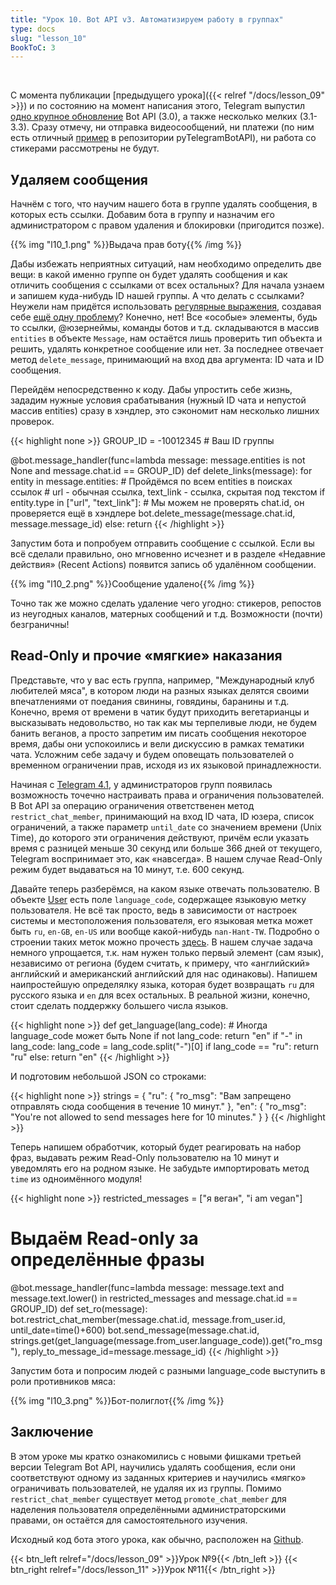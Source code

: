 ```yaml
---
title: "Урок 10. Bot API v3. Автоматизируем работу в группах"
type: docs
slug: "lesson_10"
BookToC: 3
---
```

⁠⁠

С момента публикации [предыдущего урока]({{< relref "/docs/lesson_09" >}}) и по состоянию на момент написания этого, Telegram выпустил [одно крупное обновление](https://core.telegram.org/bots/api-changelog#may-18-2017) Bot API (3.0), а также несколько мелких (3.1-3.3). Сразу отмечу, ни отправка видеосообщений, ни платежи (по ним есть отличный [пример](https://github.com/eternnoir/pyTelegramBotAPI/blob/master/examples/payments_example.py) в репозитории pyTelegramBotAPI), ни работа со стикерами рассмотрены не будут.

## Удаляем сообщения

Начнём с того, что научим нашего бота в группе удалять сообщения, в которых есть ссылки. Добавим бота в группу и назначим его администратором с правом удаления и блокировки (пригодится позже).

{{% img "l10_1.png" %}}Выдача прав боту{{% /img %}}

Дабы избежать неприятных ситуаций, нам необходимо определить две вещи: в какой именно группе он будет удалять сообщения и как отличить сообщения с ссылками от всех остальных? Для начала узнаем и запишем куда-нибудь ID нашей группы. А что делать с ссылками? Неужели нам придётся использовать [регулярные выражения](https://ru.wikipedia.org/wiki/Регулярные_выражения), создавая себе [ещё одну проблему](https://imgs.xkcd.com/comics/perl_problems.png)? Конечно, нет! Все «особые» элементы, будь то ссылки, @юзернеймы, команды ботов и т.д. складываются в массив `entities` в объекте `Message`, нам остаётся лишь проверить тип объекта и решить, удалять конкретное сообщение или нет. За последнее отвечает метод `delete_message`, принимающий на вход два аргумента: ID чата и ID сообщения.

Перейдём непосредственно к коду. Дабы упростить себе жизнь, зададим нужные условия срабатывания (нужный ID чата и непустой массив entities) сразу в хэндлер, это сэкономит нам несколько лишних проверок.

{{< highlight none >}}
GROUP_ID = -10012345  # Ваш ID группы

@bot.message_handler(func=lambda message: message.entities is not None and message.chat.id == GROUP_ID)
def delete_links(message):
    for entity in message.entities:  # Пройдёмся по всем entities в поисках ссылок
        # url - обычная ссылка, text_link - ссылка, скрытая под текстом
        if entity.type in ["url", "text_link"]: 
            # Мы можем не проверять chat.id, он проверяется ещё в хэндлере 
            bot.delete_message(message.chat.id, message.message_id)
        else:
            return
{{< /highlight >}}

Запустим бота и попробуем отправить сообщение с ссылкой. Если вы всё сделали правильно, оно мгновенно исчезнет и в разделе «Недавние действия» (Recent Actions) появится запись об удалённом сообщении.

{{% img "l10_2.png" %}}Сообщение удалено{{% /img %}}

Точно так же можно сделать удаление чего угодно: стикеров, репостов из неугодных каналов, матерных сообщений и т.д. Возможности (почти) безграничны!

## Read-Only и прочие «мягкие» наказания

Представьте, что у вас есть группа, например, "Международный клуб любителей мяса", в котором люди на разных языках делятся своими впечатлениями от поедания свинины, говядины, баранины и т.д.  
Конечно, время от времени в чатик будут приходить вегетарианцы и высказывать недовольство, но так как мы терпеливые люди, не будем банить веганов, а просто запретим им писать сообщения некоторое время, дабы они успокоились и вели дискуссию в рамках тематики чата. Усложним себе задачу и будем оповещать пользователей о временном ограничении прав, исходя из их языковой принадлежности.

Начиная с [Telegram 4.1](https://medium.com/@tglive/telegram-4-1-bbff31db5132), у администраторов групп появилась возможность точечно настраивать права и ограничения пользователей. В Bot API за операцию ограничения ответственен метод `restrict_chat_member`, принимающий на вход ID чата, ID юзера, список ограничений, а также параметр `until_date` со значением времени (Unix Time), до которого эти ограничения действуют, причём если указать время с разницей меньше 30 секунд или больше 366 дней от текущего, Telegram воспринимает это, как «навсегда». В нашем случае Read-Only режим будет выдаваться на 10 минут, т.е. 600 секунд.

Давайте теперь разберёмся, на каком языке отвечать пользователю. В объекте [User](https://core.telegram.org/bots/api#user) есть поле `language_code`, содержащее языковую метку пользователя. Не всё так просто, ведь в зависимости от настроек системы и местоположения пользователя, его языковая метка может быть `ru`, `en-GB`, `en-US` или вообще какой-нибудь `nan-Hant-TW`. Подробно о строении таких меток можно прочесть [здесь](https://www.w3.org/International/articles/language-tags/index.en). В нашем случае задача немного упрощается, т.к. нам нужен только первый элемент (сам язык), независимо от региона (будем считать, к примеру, что «английский» английский и американский английский для нас одинаковы). Напишем наипростейшую определялку языка, которая будет возвращать `ru` для русского языка и `en` для всех остальных. В реальной жизни, конечно, стоит сделать поддержку большего числа языков.

{{< highlight none >}}
def get_language(lang_code):
    # Иногда language_code может быть None
    if not lang_code:
        return "en"
    if "-" in lang_code:
        lang_code = lang_code.split("-")[0]
    if lang_code == "ru":
        return "ru"
    else:
        return "en"
{{< /highlight >}}

И подготовим небольшой JSON со строками:

{{< highlight none >}}
strings = {
    "ru": {
        "ro_msg": "Вам запрещено отправлять сюда сообщения в течение 10 минут."
    },
    "en": {
        "ro_msg": "You're not allowed to send messages here for 10 minutes."
    }
}
{{< /highlight >}}

Теперь напишем обработчик, который будет реагировать на набор фраз, выдавать режим Read-Only пользователю на 10 минут и уведомлять его на родном языке. Не забудьте импортировать метод `time` из одноимённого модуля!

{{< highlight none >}}
restricted_messages = ["я веган", "i am vegan"]

# Выдаём Read-only за определённые фразы
@bot.message_handler(func=lambda message: message.text and message.text.lower() in restricted_messages and message.chat.id == GROUP_ID)
def set_ro(message):
    bot.restrict_chat_member(message.chat.id, message.from_user.id, until_date=time()+600)
    bot.send_message(message.chat.id, strings.get(get_language(message.from_user.language_code)).get("ro_msg"),
                     reply_to_message_id=message.message_id)
{{< /highlight >}}

Запустим бота и попросим людей с разными language_code выступить в роли противников мяса:

{{% img "l10_3.png" %}}Бот-полиглот{{% /img %}}

## Заключение

В этом уроке мы кратко ознакомились с новыми фишками третьей версии Telegram Bot API, научились удалять сообщения, если они соответствуют одному из заданных критериев и научились «мягко» ограничивать пользователей, не удаляя их из группы. Помимо `restrict_chat_member` существует метод `promote_chat_member` для наделения пользователя определёнными администраторскими правами, он остаётся для самостоятельного изучения.

Исходный код бота этого урока, как обычно, расположен на [Github](https://github.com/MasterGroosha/telegram-tutorial/blob/master/lesson_10/bot.py).

{{< btn_left relref="/docs/lesson_09" >}}Урок №9{{< /btn_left >}}
{{< btn_right relref="/docs/lesson_11" >}}Урок №11{{< /btn_right >}}